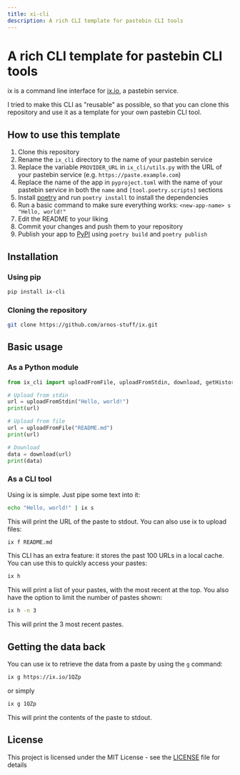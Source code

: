 ```yaml
---
title: xi-cli
description: A rich CLI template for pastebin CLI tools
---
```


# A rich CLI template for pastebin CLI tools

ix is a command line interface for [ix.io](https://ix.io), a pastebin service.

I tried to make this CLI as "reusable" as possible, so that you can clone this repository and use it as a template for your own pastebin CLI tool.

## How to use this template

1. Clone this repository
2. Rename the `ix_cli` directory to the name of your pastebin service
3. Replace the variable `PROVIDER_URL` in `ix_cli/utils.py` with the URL of your pastebin service (e.g. `https://paste.example.com`)
4. Replace the name of the app in `pyproject.toml` with the name of your pastebin service in both the `name` and `[tool.poetry.scripts]` sections
5. Install [poetry](https://python-poetry.org) and run `poetry install` to install the dependencies
6. Run a basic command to make sure everything works: `<new-app-name> s "Hello, world!"`
7. Edit the README to your liking
8. Commit your changes and push them to your repository
9. Publish your app to [PyPI](https://pypi.org) using `poetry build` and `poetry publish`

## Installation

### Using pip

```bash
pip install ix-cli
```

### Cloning the repository

```bash
git clone https://github.com/arnos-stuff/ix.git
```

## Basic usage

### As a Python module

```python
from ix_cli import uploadFromFile, uploadFromStdin, download, getHistory

# Upload from stdin
url = uploadFromStdin("Hello, world!")
print(url)

# Upload from file
url = uploadFromFile("README.md")
print(url)

# Download
data = download(url)
print(data)
```

### As a CLI tool

Using ix is simple. Just pipe some text into it:

```bash
echo "Hello, world!" | ix s
```

This will print the URL of the paste to stdout. You can also use ix to upload files:

```bash
ix f README.md
```

This CLI has an extra feature: it stores the past 100 URLs in a local cache. You can use this to quickly access your pastes:

```bash
ix h
```

This will print a list of your pastes, with the most recent at the top. You also have the option to limit the number of pastes shown:

```bash
ix h -n 3
```

This will print the 3 most recent pastes.

## Getting the data back

You can use ix to retrieve the data from a paste by using the `g` command:

```bash
ix g https://ix.io/1QZp
```

or simply

```bash
ix g 1QZp
```

This will print the contents of the paste to stdout.

## License

This project is licensed under the MIT License - see the [LICENSE](LICENSE) file for details

